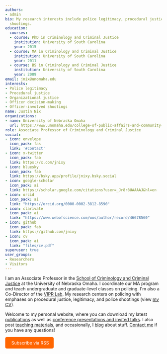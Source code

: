 ```yaml
---
authors:
- admin
bio: My research interests include police legitimacy, procedural justice, and officer-involved
  shootings.
education:
  courses:
  - course: PhD in Criminology and Criminal Justice
    institution: University of South Carolina
    year: 2015
  - course: MA in Criminology and Criminal Justice
    institution: University of South Carolina
    year: 2011
  - course: BS in Criminology and Criminal Justice
    institution: University of South Carolina
    year: 2009
email: jnix@unomaha.edu
interests:
- Police legitimacy
- Procedural justice
- Organizational justice
- Officer decision-making
- Officer-involved shootings
name: Justin Nix
organizations:
- name: University of Nebraska Omaha
  url: https://www.unomaha.edu/college-of-public-affairs-and-community-service/criminology-and-criminal-justice/index.php
role: Associate Professor of Criminology and Criminal Justice
social:
- icon: envelope
  icon_pack: fas
  link: '#contact'
- icon: x-twitter
  icon_pack: fab
  link: https://x.com/jnixy
- icon: bluesky
  icon_pack: fab
  link: https://bsky.app/profile/jnixy.bsky.social
- icon: google-scholar
  icon_pack: ai
  link: https://scholar.google.com/citations?user=_Jr8r8UAAAAJ&hl=en
- icon: orcid
  icon_pack: ai
  link: "https://orcid.org/0000-0002-3812-8590"
- icon: clarivate
  icon_pack: ai
  link: "https://www.webofscience.com/wos/author/record/46678560"
- icon: github
  icon_pack: fab
  link: https://github.com/jnixy
- icon: cv
  icon_pack: ai
  link: "files/cv.pdf"
superuser: true
user_groups:
- Researchers
- Visitors
---
```


I am an Associate Professor in the [School of Criminology and Criminal Justice](https://www.unomaha.edu/college-of-public-affairs-and-community-service/criminology-and-criminal-justice/) at the University of Nebraska Omaha. I coordinate our MA program and teach undergraduate and graduate-level classes on policing. I'm also a Co-Director of the [VIPR Lab](https://viprlab.org). My research centers on policing with emphases on procedural justice, legitimacy, and police shootings (view [my CV](https://jnix.netlify.app/files/cv.pdf)).

Welcome to my personal website, where you can download my latest [publications](https://jnix.netlify.app/publication) as well as [conference presentations and invited talks](https://jnix.netlify.app/talk/). I also post [teaching materials](https://jnix.netlify.app/courses/), and occasionally, I [blog](https://jnix.netlify.app/post) about stuff. [Contact me](https://jnix.netlify.app/#contact) if you have any questions!

<a href="https://jnix.netlify.app/index.xml" style="text-decoration: none; display: inline-block; padding: 10px 15px; background-color: #ff6600; color: white; border-radius: 5px;">
    <i class="fas fa-rss" style="margin-right: 5px;"></i> Subscribe via RSS
</a>

